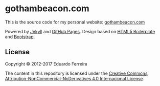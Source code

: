 gothambeacon.com
================

This is the source code for my personal website: [gothambeacon.com](https://gothambeacon.com)

Powered by [Jekyll](https://jekyllrb.com) and [GitHub Pages](https://pages.github.com). Design based on [HTML5 Boilerplate](https://html5boilerplate.com) and [Bootstrap](https://getbootstrap.com).

## License

Copyright © 2012-2017 Eduardo Ferreira

The content in this repository is licensed under the 
[Creative Commons Attribution-NonCommercial-NoDerivatives 4.0 Internacional License](https://creativecommons.org/licenses/by-nc-nd/4.0/).
